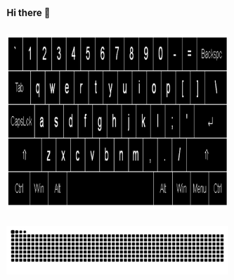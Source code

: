## Hi there 👋

<!--
**giromo/Giromo** is a ✨ _special_ ✨ repository because its `README.md` (this file) appears on your GitHub profile.

Here are some ideas to get you started:

- 🔭 I’m currently working on ...
- 🌱 I’m currently learning ...
- 👯 I’m looking to collaborate on ...
- 🤔 I’m looking for help with ...
- 💬 Ask me about ...
- 📫 How to reach me: ...
- 😄 Pronouns: ...
- ⚡ Fun fact: ...
-->


<div align="center">
  <img height="400" src="https://github.com/giromo/Giromo/blob/main/110318584-81067880-7fc2-11eb-8391-152d308e7f2b%20(1).gif"  />
</div>


<br clear="both">
<picture>
  <source media="(prefers-color-scheme: dark)" srcset="https://raw.githubusercontent.com/giromo/giromo/output/snake-dark.svg">
  <source media="(prefers-color-scheme: light)" srcset="https://raw.githubusercontent.com/giromo/giromo/output/snake.svg">
  <img alt="Snake animation" src="https://raw.githubusercontent.com/giromo/giromo/output/snake.svg">
</picture>

